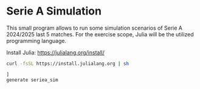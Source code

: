 # Serie A Simulation

This small program allows to run some simulation scenarios of Serie A 2024/2025 last 5 matches. For the exercise scope, Julia will be the utilized programming language.

Install Julia: https://julialang.org/install/
```sh
curl -fsSL https://install.julialang.org | sh
```

```
]
generate seriea_sim
```